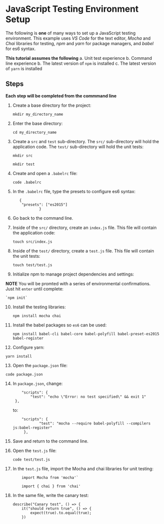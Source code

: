 # JavaScript Testing Environment Setup

The following is **one** of many ways to set up a JavaScript testing environment. This example uses _VS_ _Code_ for the text editor, _Mocha_ and _Chai_ libraries for testing, _npm_ and _yarn_ for package managers, and _babel_ for es6 syntax.

**This tutorial assumes the following**
a. Unit test experience
b. Command line experience
b. The latest version of `npm` is installed
c. The latest version of `yarn` is installed

## Steps

**Each step will be completed from the commmand line**

1. Create a base directory for the project:

    `mkdir my_directory_name`

2. Enter the base directory:

    `cd my_directory_name`

3. Create a `src` and `test` sub-directory. The `src/` sub-directory will hold the application code. The `test/` sub-directory will hold the unit tests:

    `mkdir src`

    `mkdir test`

4. Create and open a `.babelrc` file:

    `code .babelrc`

5. In the `.babelrc` file, type the presets to configure es6 syntax:

    ```
       {
        "presets": ["es2015"]
                }
    ```

6. Go back to the command line.

7. Inside of the `src/` directory, create an `index.js` file. This file will contain the application code:

    `touch src/index.js`

8. Inside of the `test/` directory, create a `test.js` file. This file will contain the unit tests:

    `touch test/test.js`

9. Initialize npm to manage project dependencies and settings:

 **NOTE** You will be promted with a series of environmental confirmations. Just hit `enter` until complete:

    `npm init`

10. Install the testing libraries:

    `npm install mocha chai`

11. Install the babel packages so `es6` can be used:

    `npm install babel-cli babel-core babel-polyfill babel-preset-es2015 babel-register`

12. Configure yarn:

   `yarn install`

13. Open the `package.json` file:

   `code package.json`

14. In `package.json`, change:

    ```
        "scripts": {
    		"test": "echo \"Error: no test specified\" && exit 1"
 	 },
    ```

    to:

    ```
        "scripts": {
                "test": "mocha --require babel-polyfill --compilers js:babel-register"
         },
    ```

14. Save and return to the command line.

15. Open the `test.js` file:

    `code test/test.js`

13. In the `test.js` file, import the Mocha and chai libraries for unit testing:

    ```
        import Mocha from 'mocha'`

        import { chai } from 'chai'
    ```

14. In the same file, write the canary test:

    ```
    describe("Canary test", () => {
        it("should return true", () => {
            expect(true).to.equal(true);
        })
    ```
